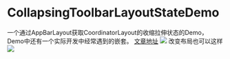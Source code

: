 # CollapsingToolbarLayoutStateDemo
一个通过AppBarLayout获取CoordinatorLayout的收缩拉伸状态的Demo，Demo中还有一个实际开发中经常遇到的嵌套。
[文章地址](http://www.jianshu.com/p/b1133746eb28 "怎么获取 CollapsingToolbarLayout 的收缩展开状态")
![](http://upload-images.jianshu.io/upload_images/4658633-03a9b27b3a5f417e.gif?imageMogr2/auto-orient/strip)
改变布局也可以这样
![](http://upload-images.jianshu.io/upload_images/4658633-c23fb317bc772b8c.gif?imageMogr2/auto-orient/strip)
